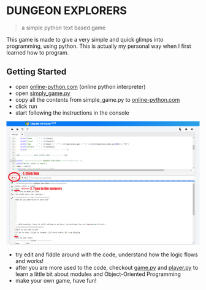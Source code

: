 # DUNGEON EXPLORERS
> a simple python text based game

This game is made to give a very simple and quick glimps into programming, using python. This is actually my personal way when I first learned how to program.

## Getting Started
- open [online-python.com](https://www.online-python.com/) (online python interpreter)
- open [simply_game.py](simple_game.py)
- copy all the contents from simple_game.py to [online-python.com](https://www.online-python.com/)
- click run
- start following the instructions in the console

![](docs/ss-online-python.png)

- try edit and fiddle around with the code, understand how the logic flows and works!
- after you are more used to the code, checkout [game.py](game.py) and [player.py](player.py) to learn a little bit about modules and Object-Oriented Programming
- make your own game, have fun!